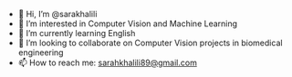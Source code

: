 - 👋 Hi, I’m @sarakhalili
- 👀 I’m interested in Computer Vision and Machine Learning
- 🌱 I’m currently learning English
- 💞️ I’m looking to collaborate on Computer Vision projects in biomedical engineering 
- 📫 How to reach me: sarahkhalili89@gmail.com

<!---
sarakhalili/sarakhalili is a ✨ special ✨ repository because its `README.md` (this file) appears on your GitHub profile.
You can click the Preview link to take a look at your changes.
--->
